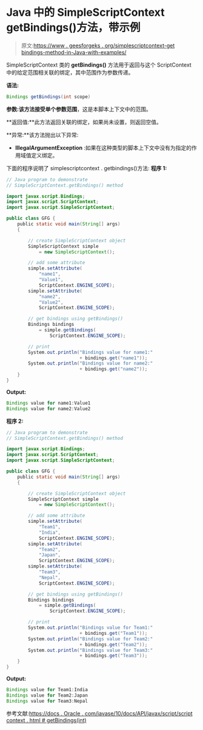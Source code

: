 # Java 中的 SimpleScriptContext getBindings()方法，带示例

> 原文:[https://www . geesforgeks . org/simplescriptcontext-get bindings-method-in-Java-with-examples/](https://www.geeksforgeeks.org/simplescriptcontext-getbindings-method-in-java-with-examples/)

SimpleScriptContext 类的 **getBindings()** 方法用于返回与这个 ScriptContext 中的给定范围相关联的绑定，其中范围作为参数传递。

**语法:**

```java
Bindings getBindings(int scope)

```

**参数:**该方法接受单个参数**范围**，这是本脚本上下文中的范围。

**返回值:**此方法返回关联的绑定，如果尚未设置，则返回空值。

**异常:**该方法抛出以下异常:

*   **IllegalArgumentException** :如果在这种类型的脚本上下文中没有为指定的作用域值定义绑定。

下面的程序说明了 simplescriptcontext . getbindings()方法:
**程序 1:**

```java
// Java program to demonstrate
// SimpleScriptContext.getBindings() method

import javax.script.Bindings;
import javax.script.ScriptContext;
import javax.script.SimpleScriptContext;

public class GFG {
    public static void main(String[] args)
    {

        // create SimpleScriptContext object
        SimpleScriptContext simple
            = new SimpleScriptContext();

        // add some attribute
        simple.setAttribute(
            "name1",
            "Value1",
            ScriptContext.ENGINE_SCOPE);
        simple.setAttribute(
            "name2",
            "Value2",
            ScriptContext.ENGINE_SCOPE);

        // get bindings using getBindings()
        Bindings bindings
            = simple.getBindings(
                ScriptContext.ENGINE_SCOPE);

        // print
        System.out.println("Bindings value for name1:"
                           + bindings.get("name1"));
        System.out.println("Bindings value for name2:"
                           + bindings.get("name2"));
    }
}
```

**Output:**

```java
Bindings value for name1:Value1
Bindings value for name2:Value2

```

**程序 2:**

```java
// Java program to demonstrate
// SimpleScriptContext.getBindings() method

import javax.script.Bindings;
import javax.script.ScriptContext;
import javax.script.SimpleScriptContext;

public class GFG {
    public static void main(String[] args)
    {

        // create SimpleScriptContext object
        SimpleScriptContext simple
            = new SimpleScriptContext();

        // add some attribute
        simple.setAttribute(
            "Team1",
            "India",
            ScriptContext.ENGINE_SCOPE);
        simple.setAttribute(
            "Team2",
            "Japan",
            ScriptContext.ENGINE_SCOPE);
        simple.setAttribute(
            "Team3",
            "Nepal",
            ScriptContext.ENGINE_SCOPE);

        // get bindings using getBindings()
        Bindings bindings
            = simple.getBindings(
                ScriptContext.ENGINE_SCOPE);

        // print
        System.out.println("Bindings value for Team1:"
                           + bindings.get("Team1"));
        System.out.println("Bindings value for Team2:"
                           + bindings.get("Team2"));
        System.out.println("Bindings value for Team3:"
                           + bindings.get("Team3"));
    }
}
```

**Output:**

```java
Bindings value for Team1:India
Bindings value for Team2:Japan
Bindings value for Team3:Nepal

```

参考文献:[https://docs . Oracle . com/javase/10/docs/API/javax/script/script context . html # getBindings(int)](https://docs.oracle.com/javase/10/docs/api/javax/script/ScriptContext.html#getBindings(int))
